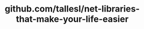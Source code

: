 ---
layout: post
title: github.com/tallesl/net-libraries-that-make-your-life-easier
categories: link
tags: [انگلیسی, برنامه‌نویسی]
---